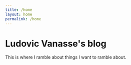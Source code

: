 ```yaml
---
title: /home
layout: home
permalink: /home
---
```


# Ludovic Vanasse's blog

This is where I ramble about things I want to ramble about.